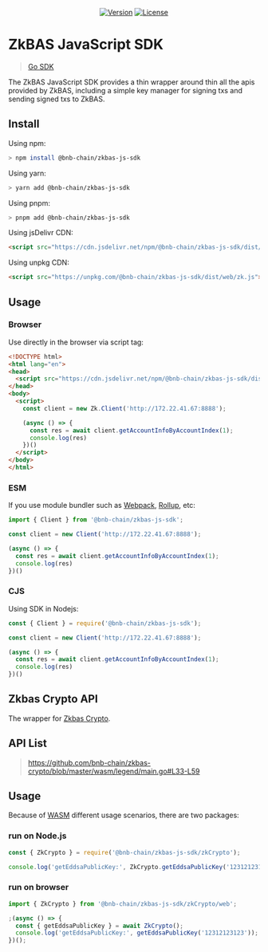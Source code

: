 <p align="center">
  <a href="https://www.npmjs.com/package/@bnb-chain/zkbas-js-sdk"><img src="https://img.shields.io/npm/v/@bnb-chain/zkbas-js-sdk" alt="Version"></a>
  <a href="https://www.npmjs.com/package/@bnb-chain/zkbas-js-sdk"><img src="https://img.shields.io/npm/l/@bnb-chain/zkbas-js-sdk" alt="License"></a>
</p>

# ZkBAS JavaScript SDK 

> [Go SDK](https://github.com/bnb-chain/zkbas-go-sdk)

The ZkBAS JavaScript SDK provides a thin wrapper around thin all the apis provided by ZkBAS, including a simple key manager for signing txs and sending signed txs to ZkBAS.

## Install

Using npm:

```bash
> npm install @bnb-chain/zkbas-js-sdk
```

Using yarn:

```bash
> yarn add @bnb-chain/zkbas-js-sdk
```

Using pnpm:

```bash
> pnpm add @bnb-chain/zkbas-js-sdk
```

Using jsDelivr CDN:

```html
<script src="https://cdn.jsdelivr.net/npm/@bnb-chain/zkbas-js-sdk/dist/web/zk.js"></script>
```

Using unpkg CDN:

```html
<script src="https://unpkg.com/@bnb-chain/zkbas-js-sdk/dist/web/zk.js"></script>
```

## Usage

### Browser

Use directly in the browser via script tag:

```html
<!DOCTYPE html>
<html lang="en">
<head>
  <script src="https://cdn.jsdelivr.net/npm/@bnb-chain/zkbas-js-sdk/dist/web/zk.js"></script>
</head>
<body>
  <script>
    const client = new Zk.Client('http://172.22.41.67:8888');

    (async () => {
      const res = await client.getAccountInfoByAccountIndex(1);
      console.log(res)
    })()
  </script>
</body>
</html>
```

### ESM

If you use module bundler such as [Webpack](https://webpack.js.org/), [Rollup](https://rollupjs.org/guide/en/), etc:

```typescript
import { Client } from '@bnb-chain/zkbas-js-sdk';

const client = new Client('http://172.22.41.67:8888');

(async () => {
  const res = await client.getAccountInfoByAccountIndex(1);
  console.log(res)
})()
```

### CJS

Using SDK in Nodejs:

```javascript
const { Client } = require('@bnb-chain/zkbas-js-sdk');

const client = new Client('http://172.22.41.67:8888');

(async () => {
  const res = await client.getAccountInfoByAccountIndex(1);
  console.log(res)
})()
```

## Zkbas Crypto API

The wrapper for [Zkbas Crypto](https://github.com/bnb-chain/zkbas-crypto).

## API List

> https://github.com/bnb-chain/zkbas-crypto/blob/master/wasm/legend/main.go#L33-L59

## Usage

Because of [WASM](https://webassembly.org/) different usage scenarios, there are two packages:

### run on Node.js

```javascript
const { ZkCrypto } = require('@bnb-chain/zkbas-js-sdk/zkCrypto');

console.log('getEddsaPublicKey:', ZkCrypto.getEddsaPublicKey('12312123123'))
```

### run on browser

```javascript
import { ZkCrypto } from '@bnb-chain/zkbas-js-sdk/zkCrypto/web';

;(async () => {
  const { getEddsaPublicKey } = await ZkCrypto();
  console.log('getEddsaPublicKey:', getEddsaPublicKey('12312123123'));
})();
```
